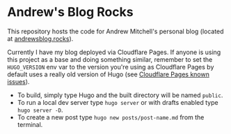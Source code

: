 # Andrew's Blog Rocks

This repository hosts the code for Andrew Mitchell's personal blog (located at [andrewsblog.rocks](https://andrewsblog.rocks)).

Currently I have my blog deployed via Cloudflare Pages. If anyone is using this project as a base and doing something similar, remember to set the `HUGO_VERSION` env var to the version you're using as Cloudflare Pages by default uses a really old version of Hugo (see [Cloudflare Pages known issues](https://developers.cloudflare.com/pages/platform/known-issues/)).

* To build, simply type Hugo and the built directory will be named `public`.
* To run a local dev server type `hugo server` or with drafts enabled type `hugo server -D`.
* To create a new post type `hugo new posts/post-name.md` from the terminal.
